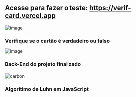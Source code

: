 ## Acesse para fazer o teste: https://verif-card.vercel.app
![image](https://github.com/devGuus/Treinamentos/assets/93723573/fa74256d-0aa9-4ce6-92df-a5932b2f5970)
### Verifique se o cartão é verdadeiro ou falso
![image](https://github.com/devGuus/Treinamentos/assets/93723573/4c0e4663-8e62-4c6c-9eaa-693f1d1bac2f)
### Back-End do projeto finalizado
####
![carbon](https://github.com/devGuus/Treinamentos/assets/93723573/9ace19dd-4715-4c1a-8ec4-e612cf808fef)
### Algoritimo de Luhn em JavaScript
